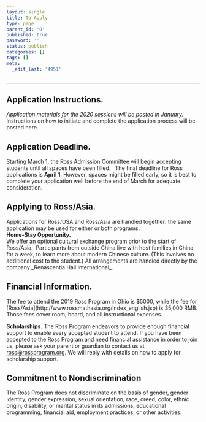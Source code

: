 ```yaml
---
layout: single
title: To Apply
type: page
parent_id: '0'
published: true
password: ''
status: publish
categories: []
tags: []
meta:
  _edit_last: '4951'
---
```

<hr />
<h2>Application Instructions.</h2>
<i>Application materials for the 2020 sessions will be posted in January.</i> 
Instructions on how to initiate and complete the application process will be posted here.

<h2>Application Deadline.</h2>
Starting March 1, the Ross Admission Committee will begin accepting students until all spaces have been filled.  
The final deadline for Ross applications is <b>April 1</b>. However, spaces might be filled early, 
so it is best to complete your application well before the end of March for adequate consideration.
  
<h2>Applying to Ross/Asia.</h2>
<p>Applications for Ross/USA and Ross/Asia are handled together: 
 the same application may be used for either or both programs.<br>  
<b>Home-Stay Opportunity.</b> <br>
We offer an optional cultural exchange program prior to the start of Ross/Asia.  
Participants from outside China live with host families in China for a week, 
to learn more about modern Chinese culture. (This involves no additional cost to the student.)
All arrangements are handled directly by the company _Renascentia Hall International_.

<h2>Financial Information.</h2>
<p>The fee to attend the 2019 Ross Program in Ohio is $5000, while the fee for 
[Ross/Asia](http://www.rossmathasia.org/index_english.jsp) is 35,000 RMB. 
Those fees cover room, board, and all instructional expenses.<br>

<b>Scholarships.</b> The Ross Program endeavors to provide enough financial support 
to enable every accepted student to attend. If you have been accepted 
to the Ross Program and need financial assistance in order to join us, 
please ask your parent or guardian to contact us at 
ross@rossprogram.org. We will reply with details on how to apply for scholarship support.

<h2>Commitment to Nondiscrimination</h2>
The Ross Program does not discriminate on the basis of gender, gender identity, 
gender expression, sexual orientation, race, creed, color, ethnic origin, disability, 
or marital status in its admissions, educational programming, financial aid, employment practices, or other activities.
